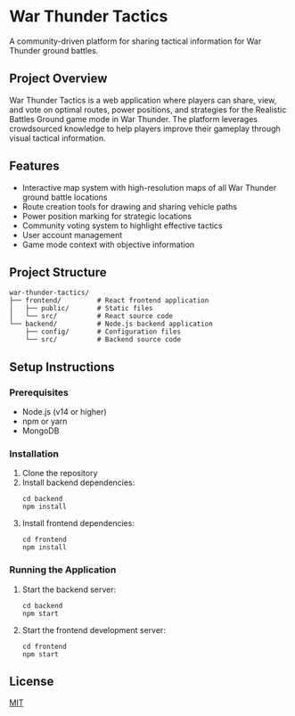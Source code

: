 # War Thunder Tactics

A community-driven platform for sharing tactical information for War Thunder ground battles.

## Project Overview

War Thunder Tactics is a web application where players can share, view, and vote on optimal routes, power positions, and strategies for the Realistic Battles Ground game mode in War Thunder. The platform leverages crowdsourced knowledge to help players improve their gameplay through visual tactical information.

## Features

- Interactive map system with high-resolution maps of all War Thunder ground battle locations
- Route creation tools for drawing and sharing vehicle paths
- Power position marking for strategic locations
- Community voting system to highlight effective tactics
- User account management
- Game mode context with objective information

## Project Structure

```
war-thunder-tactics/
├── frontend/         # React frontend application
│   ├── public/       # Static files
│   └── src/          # React source code
└── backend/          # Node.js backend application
    ├── config/       # Configuration files
    └── src/          # Backend source code
```

## Setup Instructions

### Prerequisites
- Node.js (v14 or higher)
- npm or yarn
- MongoDB

### Installation
1. Clone the repository
2. Install backend dependencies:
   ```
   cd backend
   npm install
   ```
3. Install frontend dependencies:
   ```
   cd frontend
   npm install
   ```

### Running the Application
1. Start the backend server:
   ```
   cd backend
   npm start
   ```
2. Start the frontend development server:
   ```
   cd frontend
   npm start
   ```

## License
[MIT](LICENSE) 